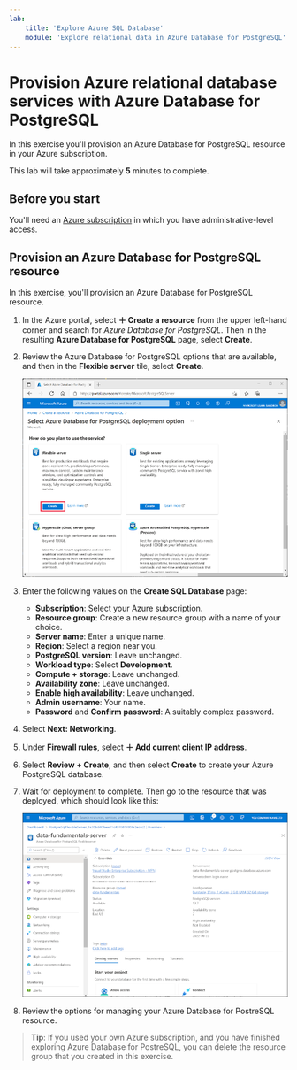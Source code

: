 ```yaml
---
lab:
    title: 'Explore Azure SQL Database'
    module: 'Explore relational data in Azure Database for PostgreSQL'
---
```


# Provision Azure relational database services with Azure Database for PostgreSQL

In this exercise you'll provision an Azure Database for PostgreSQL resource in your Azure subscription.

This lab will take approximately **5** minutes to complete.

## Before you start

You'll need an [Azure subscription](https://azure.microsoft.com/free) in which you have administrative-level access.

## Provision an Azure Database for PostgreSQL resource

In this exercise, you'll provision an Azure Database for PostgreSQL resource.

1. In the Azure portal, select **&#65291; Create a resource** from the upper left-hand corner and search for *Azure Database for PostgreSQL*. Then in the resulting **Azure Database for PostgreSQL** page, select **Create**.

1. Review the Azure Database for PostgreSQL options that are available, and then in the **Flexible server** tile, select **Create**.

    ![Screenshot of Azure Database for PostgreSQL deployment options](images/postgresql-options.png)

1. Enter the following values on the **Create SQL Database** page:
    - **Subscription**: Select your Azure subscription.
    - **Resource group**: Create a new resource group with a name of your choice.
    - **Server name**: Enter a unique name.
    - **Region**: Select a region near you.
    - **PostgreSQL version**: Leave unchanged.
    - **Workload type**: Select **Development**.
    - **Compute + storage**: Leave unchanged.
    - **Availability zone**: Leave unchanged.
    - **Enable high availability**: Leave unchanged.
    - **Admin username**: Your name.
    - **Password** and **Confirm password**: A suitably complex password.

1. Select **Next: Networking**.

1. Under **Firewall rules**, select **&#65291; Add current client IP address**.

1. Select **Review + Create**, and then select **Create** to create your Azure PostgreSQL database.

1. Wait for deployment to complete. Then go to the resource that was deployed, which should look like this:

    ![Screenshot of the Azure portal showing the Azure Database for PostgreSQL page.](images/postgresql-portal.png)

1. Review the options for managing your Azure Database for PostreSQL resource.

> **Tip**: If you used your own Azure subscription, and you have finished exploring Azure Database for PostreSQL, you can delete the resource group that you created in this exercise.